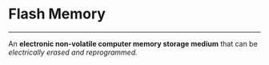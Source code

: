 # Flash Memory
---
An **electronic non-volatile computer memory storage medium** that can be *electrically erased and reprogrammed.*